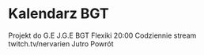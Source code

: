 # Kalendarz BGT 
Projekt do G.E
J.G.E
BGT Flexiki 20:00 Codziennie stream
twitch.tv/nervarien
Jutro
Powrót
